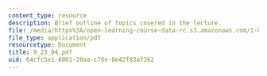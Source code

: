 ```yaml
---
content_type: resource
description: Brief outline of topics covered in the lecture.
file: /media/https%3A/open-learning-course-data-rc.s3.amazonaws.com/1-89-environmental-microbiology-fall-2004/64cfc5e1800128aac76e8e42f83af362_9_23_04.pdf
file_type: application/pdf
resourcetype: Document
title: 9_23_04.pdf
uid: 64cfc5e1-8001-28aa-c76e-8e42f83af362
---
```


